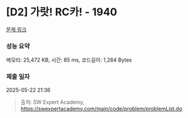# [D2] 가랏! RC카! - 1940 

[문제 링크](https://swexpertacademy.com/main/code/problem/problemDetail.do?contestProbId=AV5PjMgaALgDFAUq) 

### 성능 요약

메모리: 25,472 KB, 시간: 85 ms, 코드길이: 1,284 Bytes

### 제출 일자

2025-05-22 21:36



> 출처: SW Expert Academy, https://swexpertacademy.com/main/code/problem/problemList.do